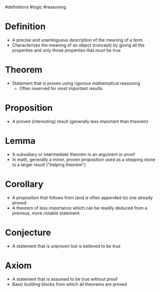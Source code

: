 #definitions #logic  #reasoning
# Definition
- A precise and unambiguous description of the meaning of a term
- Characterizes the meaning of an object (concept) by giving all the properties and only those properties that *must* be true
# Theorem
- Statement that is proven using rigorous mathematical reasoning
	- Often reserved for most important results
# Proposition
- A proved (interesting) result (generally less important than theorem)
# Lemma
- A subsidiary or intermediate theorem in an argument or proof
- In math, generally a minor, proven proposition used as a stepping stone to a larger result ("helping theorem")
# Corollary
- A proposition that follows from (and is often appended to) one already proved
- A theorem of less importance which can be readily deduced from a previous, more notable statement
# Conjecture
- A statement that is *unproven* but is believed to be true
# Axiom
- A statement that is assumed to be true without proof
- Basic building blocks from which all theorems are proved
